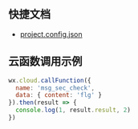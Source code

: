 ## 快捷文档
* [project.config.json](https://developers.weixin.qq.com/miniprogram/dev/devtools/projectconfig.html)

## 云函数调用示例

```js
wx.cloud.callFunction({ 
  name: 'msg_sec_check',
  data: { content: 'flg' }
}).then(result => {
  console.log(1, result.result, 2) 
})
```
